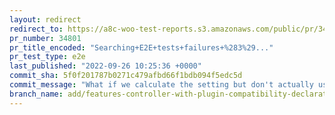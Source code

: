 ```yaml
---
layout: redirect
redirect_to: https://a8c-woo-test-reports.s3.amazonaws.com/public/pr/34801/e2e/index.html
pr_number: 34801
pr_title_encoded: "Searching+E2E+tests+failures+%283%29..."
pr_test_type: e2e
last_published: "2022-09-26 10:25:36 +0000"
commit_sha: 5f0f201787b0271c479afbd66f1bdb094f5edc5d
commit_message: "What if we calculate the setting but don't actually use it?"
branch_name: add/features-controller-with-plugin-compatibility-declaration-take-2-bis
---
```

